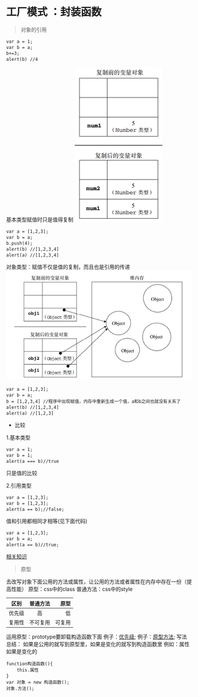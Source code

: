 # 工厂模式 ：封装函数
> 对象的引用

    var a = 1;
    var b = a;
    b+=3;
    alert(b) //4
基本类型赋值时只是值得复制
![基本数据类型](./img/base.png)

    var a = [1,2,3];
    var b = a;
    b.push(4);
    alert(b) //[1,2,3,4]
    alert(a) //[1,2,3,4]
对象类型：赋值不仅是值的复制，而且也是引用的传递
![引用类型值](./img/复合数据类型.png)

    var a = [1,2,3];
    var b = a;
    b = [1,2,3,4] //程序中出现赋值，内存中重新生成一个值，a和b之间也就没有关系了
    alert(b) //[1,2,3,4]
    alert(a) //[1,2,3]

* 比较

1.基本类型

    var a = 1;
    var b = 1;
    alert(a === b)//true

只是值的比较

2.引用类型

    var a = [1,2,3];
    var b = [1,2,3];
    alert(a == b);//false;

值和引用都相同才相等(见下面代码)

    var a = [1,2,3];
    var b = a;
    alert(a == b)//true;

[相关知识](http://segmentfault.com/a/1190000002789651)
>原型

去改写对象下面公用的方法或属性，让公用的方法或者属性在内存中存在一份（提高性能）
原型：css中的class
普通方法：css中的style

|区别    |普通方法    |原型    |
| ------ |:----------:|-------:|
|优先级  |高          |低      |
|复用性  |不可复用    |可复用  |

运用原型：prototype要卸载构造函数下面
例子：[优先级](./demo5.html);
例子：[原型方法](./demo4.html);
写法总结：
如果是公用的就写到原型里，如果是变化的就写到构造函数里
例如：属性如果是变化的

    function构造函数(){
        this.属性
    }
    var 对象 = new 构造函数();
    对象.方法();
